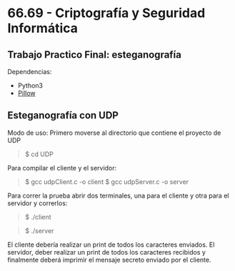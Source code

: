 # 66.69 - Criptografía y Seguridad Informática
## Trabajo Practico Final: esteganografía
Dependencias:
- Python3
- [Pillow](https://pillow.readthedocs.io/en/latest/installation.html)

## Esteganografía con UDP
Modo de uso:
Primero moverse al directorio que contiene el proyecto de UDP

> $ cd UDP

Para compilar el cliente y el servidor:

> $ gcc udpClient.c -o client
> $ gcc udpServer.c -o server

Para correr la prueba abrir dos terminales, una para el cliente y otra para el servidor y correrlos:

> $ ./client

> $ ./server

El cliente debería realizar un print de todos los caracteres enviados. El servidor, deber realizar un print de todos los caracteres recibidos y finalmente deberá imprimir el mensaje secreto enviado por el cliente.
